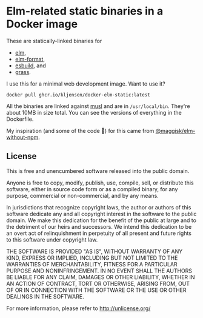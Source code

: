 # Elm-related static binaries in a Docker image

These are statically-linked binaries for

* [elm](https://github.com/elm/compiler),
* [elm-format](https://github.com/avh4/elm-format),
* [esbuild](https://github.com/evanw/esbuild), and
* [grass](https://github.com/connorskees/grass).

I use this for a minimal web development image.  Want to use it?

```
docker pull ghcr.io/kljensen/docker-elm-static:latest
```

All the binaries are linked against [musl](https://www.musl-libc.org/)
and are in `/usr/local/bin`. They're about 10MB in size total. You
can see the versions of everything in the Dockerfile.

My inspiration (and some of the code 🤣) for this came from
[@maggisk/elm-without-npm](https://github.com/maggisk/elm-without-npm).

## License

This is free and unencumbered software released into the public domain.

Anyone is free to copy, modify, publish, use, compile, sell, or
distribute this software, either in source code form or as a compiled
binary, for any purpose, commercial or non-commercial, and by any
means.

In jurisdictions that recognize copyright laws, the author or authors
of this software dedicate any and all copyright interest in the
software to the public domain. We make this dedication for the benefit
of the public at large and to the detriment of our heirs and
successors. We intend this dedication to be an overt act of
relinquishment in perpetuity of all present and future rights to this
software under copyright law.

THE SOFTWARE IS PROVIDED "AS IS", WITHOUT WARRANTY OF ANY KIND,
EXPRESS OR IMPLIED, INCLUDING BUT NOT LIMITED TO THE WARRANTIES OF
MERCHANTABILITY, FITNESS FOR A PARTICULAR PURPOSE AND NONINFRINGEMENT.
IN NO EVENT SHALL THE AUTHORS BE LIABLE FOR ANY CLAIM, DAMAGES OR
OTHER LIABILITY, WHETHER IN AN ACTION OF CONTRACT, TORT OR OTHERWISE,
ARISING FROM, OUT OF OR IN CONNECTION WITH THE SOFTWARE OR THE USE OR
OTHER DEALINGS IN THE SOFTWARE.

For more information, please refer to <http://unlicense.org/>
